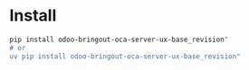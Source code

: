 # Install

```bash
pip install odoo-bringout-oca-server-ux-base_revision"
# or
uv pip install odoo-bringout-oca-server-ux-base_revision"
```
